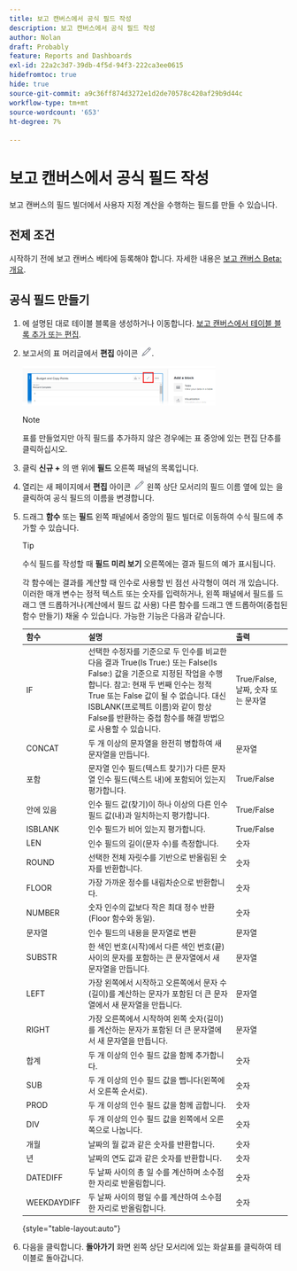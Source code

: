 ```yaml
---
title: 보고 캔버스에서 공식 필드 작성
description: 보고 캔버스에서 공식 필드 작성
author: Nolan
draft: Probably
feature: Reports and Dashboards
exl-id: 22a2c3d7-39db-4f5d-94f3-222ca3ee0615
hidefromtoc: true
hide: true
source-git-commit: a9c36ff874d3272e1d2de70578c420af29b9d44c
workflow-type: tm+mt
source-wordcount: '653'
ht-degree: 7%

---
```



# 보고 캔버스에서 공식 필드 작성

보고 캔버스의 필드 빌더에서 사용자 지정 계산을 수행하는 필드를 만들 수 있습니다.

## 전제 조건

시작하기 전에 보고 캔버스 베타에 등록해야 합니다. 자세한 내용은 [보고 캔버스 Beta: 개요](/help/quicksilver/product-announcements/betas/canvas-dashboards-beta/reporting-canvas-beta-overview.md).

## 공식 필드 만들기

1. 에 설명된 대로 테이블 블록을 생성하거나 이동합니다. [보고 캔버스에서 테이블 블록 추가 또는 편집](../../../reports-and-dashboards/reporting-canvas/table-blocks/add-or-edit-report-table.md).
1. 보고서의 표 머리글에서 **편집** 아이콘 ![](assets/edit-icon.png).

   ![](assets/edit-icon-table-header-350x71.png)

   >[!NOTE]
   >
   >표를 만들었지만 아직 필드를 추가하지 않은 경우에는 표 중앙에 있는 편집 단추를 클릭하십시오.

1. 클릭 **신규 +** 의 맨 위에 **필드** 오른쪽 패널의 목록입니다.
1. 열리는 새 페이지에서 **편집** 아이콘 ![](assets/edit-icon.png) 왼쪽 상단 모서리의 필드 이름 옆에 있는 을 클릭하여 공식 필드의 이름을 변경합니다.
1. 드래그 **함수** 또는 **필드** 왼쪽 패널에서 중앙의 필드 빌더로 이동하여 수식 필드에 추가할 수 있습니다.


   >[!TIP]
   >
   >수식 필드를 작성할 때 **필드 미리 보기** 오른쪽에는 결과 필드의 예가 표시됩니다.

   각 함수에는 결과를 계산할 때 인수로 사용할 빈 점선 사각형이 여러 개 있습니다. 이러한 매개 변수는 정적 텍스트 또는 숫자를 입력하거나, 왼쪽 패널에서 필드를 드래그 앤 드롭하거나(계산에서 필드 값 사용) 다른 함수를 드래그 앤 드롭하여(중첩된 함수 만들기) 채울 수 있습니다. 가능한 기능은 다음과 같습니다.

   | 함수 | 설명 | 출력 |
   |---|---|---|
   | IF | 선택한 수정자를 기준으로 두 인수를 비교한 다음 결과 True(Is True:) 또는 False(Is False:) 값을 기준으로 지정된 작업을 수행합니다. 참고: 현재 두 번째 인수는 정적 True 또는 False 값이 될 수 없습니다. 대신 ISBLANK(프로젝트 이름)와 같이 항상 False를 반환하는 중첩 함수를 해결 방법으로 사용할 수 있습니다. | True/False, 날짜, 숫자 또는 문자열 |
   | CONCAT | 두 개 이상의 문자열을 완전히 병합하여 새 문자열을 만듭니다. | 문자열 |
   | 포함 | 문자열 인수 필드(텍스트 찾기)가 다른 문자열 인수 필드(텍스트 내)에 포함되어 있는지 평가합니다. | True/False |
   | 안에 있음 | 인수 필드 값(찾기)이 하나 이상의 다른 인수 필드 값(내)과 일치하는지 평가합니다. | True/False |
   | ISBLANK | 인수 필드가 비어 있는지 평가합니다. | True/False |
   | LEN | 인수 필드의 길이(문자 수)를 측정합니다. | 숫자 |
   | ROUND | 선택한 전체 자릿수를 기반으로 반올림된 숫자를 반환합니다. | 숫자 |
   | FLOOR | 가장 가까운 정수를 내림차순으로 반환합니다. | 숫자 |
   | NUMBER | 숫자 인수의 값보다 작은 최대 정수 반환(Floor 함수와 동일). | 숫자 |
   | 문자열 | 인수 필드의 내용을 문자열로 변환 | 문자열 |
   | SUBSTR | 한 색인 번호(시작)에서 다른 색인 번호(끝) 사이의 문자를 포함하는 큰 문자열에서 새 문자열을 만듭니다. | 문자열 |
   | LEFT | 가장 왼쪽에서 시작하고 오른쪽에서 문자 수(길이)를 계산하는 문자가 포함된 더 큰 문자열에서 새 문자열을 만듭니다. | 문자열 |
   | RIGHT | 가장 오른쪽에서 시작하여 왼쪽 숫자(길이)를 계산하는 문자가 포함된 더 큰 문자열에서 새 문자열을 만듭니다. | 문자열 |
   | 합계 | 두 개 이상의 인수 필드 값을 함께 추가합니다. | 숫자 |
   | SUB | 두 개 이상의 인수 필드 값을 뺍니다(왼쪽에서 오른쪽 순서로). | 숫자 |
   | PROD | 두 개 이상의 인수 필드 값을 함께 곱합니다. | 숫자 |
   | DIV | 두 개 이상의 인수 필드 값을 왼쪽에서 오른쪽으로 나눕니다. | 숫자 |
   | 개월 | 날짜의 월 값과 같은 숫자를 반환합니다. | 숫자 |
   | 년 | 날짜의 연도 값과 같은 숫자를 반환합니다. | 숫자 |
   | DATEDIFF | 두 날짜 사이의 총 일 수를 계산하며 소수점 한 자리로 반올림합니다. | 숫자 |
   | WEEKDAYDIFF | 두 날짜 사이의 평일 수를 계산하여 소수점 한 자리로 반올림합니다. | 숫자 |

   {style="table-layout:auto"}

1. 다음을 클릭합니다. **돌아가기** 화면 왼쪽 상단 모서리에 있는 화살표를 클릭하여 테이블로 돌아갑니다.
